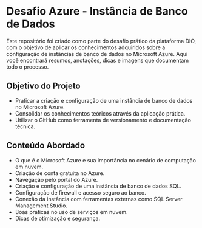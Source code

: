 # Desafio Azure - Instância de Banco de Dados

Este repositório foi criado como parte do desafio prático da plataforma DIO, com o objetivo de aplicar os conhecimentos adquiridos sobre a configuração de instâncias de banco de dados no Microsoft Azure. Aqui você encontrará resumos, anotações, dicas e imagens que documentam todo o processo.

##  Objetivo do Projeto

- Praticar a criação e configuração de uma instância de banco de dados no Microsoft Azure.
- Consolidar os conhecimentos teóricos através da aplicação prática.
- Utilizar o GitHub como ferramenta de versionamento e documentação técnica.

## Conteúdo Abordado

- O que é o Microsoft Azure e sua importância no cenário de computação em nuvem.
- Criação de conta gratuita no Azure.
- Navegação pelo portal do Azure.
- Criação e configuração de uma instância de banco de dados SQL.
- Configuração de firewall e acesso seguro ao banco.
- Conexão da instância com ferramentas externas como SQL Server Management Studio.
- Boas práticas no uso de serviços em nuvem.
- Dicas de otimização e segurança.
